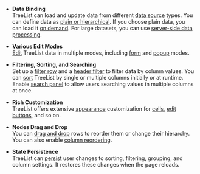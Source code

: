 - **Data Binding**    
TreeList can load and update data from different [data source](/api-reference/10%20UI%20Components/dxTreeList/1%20Configuration/dataSource.md '/Documentation/ApiReference/UI_Components/dxTreeList/Configuration/#dataSource') types. You can define data as [plain or hierarchical](/api-reference/10%20UI%20Components/dxTreeList/1%20Configuration/dataStructure.md '/Documentation/ApiReference/UI_Components/dxTreeList/Configuration/#dataStructure'). If you choose plain data, you can load it [on demand](/api-reference/10%20UI%20Components/dxTreeList/1%20Configuration/remoteOperations '/Documentation/ApiReference/UI_Components/dxTreeList/Configuration/#remoteOperations'). For large datasets, you can use [server-side data processing](/concepts/05%20UI%20Components/TreeList/42%20Server-Side%20Data%20Processing.md '/Documentation/Guide/UI_Components/TreeList/Server-Side_Data_Processing/').

- **Various Edit Modes**    
[Edit](/concepts/05%20UI%20Components/TreeList/20%20Editing '/Documentation/Guide/UI_Components/TreeList/Editing/') TreeList data in multiple modes, including [form](/concepts/05%20UI%20Components/TreeList/20%20Editing/10%20User%20Interaction/40%20Form%20Mode.md '/Documentation/Guide/UI_Components/TreeList/Editing/#User_Interaction/Form_Mode') and [popup](/concepts/05%20UI%20Components/TreeList/20%20Editing/10%20User%20Interaction/50%20Popup%20Mode.md '/Documentation/Guide/UI_Components/TreeList/Editing/#User_Interaction/Popup_Mode') modes.

- **Filtering, Sorting, and Searching**    
Set up a [filter row](/concepts/05%20UI%20Components/TreeList/40%20Filtering%20and%20Searching/1%20Filter%20Row.md '/Documentation/Guide/UI_Components/TreeList/Filtering_and_Searching/#Filter_Row') and a [header filter](/concepts/05%20UI%20Components/TreeList/40%20Filtering%20and%20Searching/2%20Header%20Filter.md '/Documentation/Guide/UI_Components/TreeList/Filtering_and_Searching/#Header_Filter') to filter data by column values. You can [sort](/concepts/05%20UI%20Components/TreeList/30%20Sorting '/Documentation/Guide/UI_Components/TreeList/Sorting') TreeList by single or multiple columns initially or at runtime. Enable [search panel](/concepts/05%20UI%20Components/TreeList/40%20Filtering%20and%20Searching/3%20Search%20Panel.md '/Documentation/Guide/UI_Components/TreeList/Filtering_and_Searching/#Search_Panel') to allow users searching values in multiple columns at once.

- **Rich Customization**    
TreeList offers extensive [appearance](/concepts/05%20UI%20Components/TreeList/10%20Columns/40%20Customize%20Cells '/Documentation/Guide/UI_Components/TreeList/Columns/Customize_Cells/') customization for [cells](/concepts/05%20UI%20Components/TreeList/10%20Columns/40%20Customize%20Cells/2%20Customize%20the%20Appearance.md '/Documentation/Guide/UI_Components/TreeList/Columns/Customize_Cells/#Customize_the_Appearance'), [edit buttons](/concepts/05%20UI%20Components/TreeList/10%20Columns/10%20Column%20Types/4%20Command%20Columns/30%20Create%20a%20Column%20with%20Custom%20Buttons.md '/Documentation/Guide/UI_Components/TreeList/Columns/Column_Types/Command_Columns/#Create_a_Column_with_Custom_Buttons'), and so on.

- **Nodes Drag and Drop**    
You can [drag and drop](/concepts/05%20UI%20Components/TreeList/00%20Getting%20Started%20with%20TreeList/60%20Enable%20Row%20Drag%20&%20Drop.md '/Documentation/Guide/UI_Components/TreeList/Getting_Started_with_TreeList/#Enable_Row_Drag_&_Drop') rows to reorder them or change their hierarchy. You can also enable [column reordering](/concepts/05%20UI%20Components/TreeList/10%20Columns/25%20Column%20Reordering '/Documentation/Guide/UI_Components/TreeList/Columns/Column_Reordering/').

- **State Persistence**    
TreeList can [persist](/api-reference/10%20UI%20Components/dxTreeList/1%20Configuration/stateStoring '/Documentation/ApiReference/UI_Components/dxTreeList/Configuration/stateStoring/') user changes to sorting, filtering, grouping, and column settings. It restores these changes when the page reloads.
